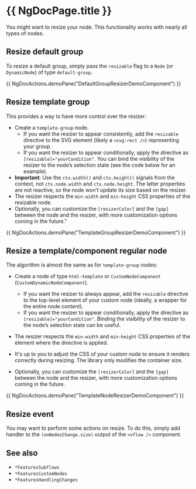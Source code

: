 # {{ NgDocPage.title }}

You might want to resize your node. This functionality works with nearly all types of nodes.

## Resize default group

To resize a default group, simply pass the `resizable` flag to a `Node` (or `DynamicNode`) of type `default-group`.

{{ NgDocActions.demoPane("DefaultGroupResizerDemoComponent") }}

## Resize template group

This provides a way to have more control over the resizer:

- Create a `template-group` node.
  - If you want the resizer to appear consistently, add the `resizable` directive to the SVG element (likely a `<svg:rect />`) representing your group.
  - If you want the resizer to appear conditionally, apply the directive as `[resizable]="yourCondition"`. You can bind the visibility of the resizer to the node’s selection state (see the code below for an example).
- **Important**: Use the `ctx.width()` and `ctx.height()` signals from the context, not `ctx.node.width` and `ctx.node.height`. The latter properties are not reactive, so the node won’t update its size based on the resizer.
- The resizer respects the `min-width` and `min-height` CSS properties of the resizable node.
- Optionally, you can customize the `[resizerColor]` and the `[gap]` between the node and the resizer, with more customization options coming in the future."

{{ NgDocActions.demoPane("TemplateGroupResizerDemoComponent") }}

## Resize a template/component regular node

The algorithm is almost the same as for `template-group` nodes:

- Create a node of type `html-template` or `CustomNodeComponent` (`CustomDynamicNodeComponent`).

  - If you want the resizer to always appear, add the `resizable` directive to the top-level element of your custom node (ideally, a wrapper for the entire node content).
  - If you want the resizer to appear conditionally, apply the directive as `[resizable]="yourCondition"`. Binding the visibility of the resizer to the node’s selection state can be useful.

- The resizer respects the `min-width` and `min-height` CSS properties of the element where the directive is applied.

- It's up to you to adjust the CSS of your custom node to ensure it renders correctly during resizing. The library only modifies the container size.

- Optionally, you can customize the `[resizerColor]` and the `[gap]` between the node and the resizer, with more customization options coming in the future.

{{ NgDocActions.demoPane("TemplateNodeResizerDemoComponent") }}

## Resize event

You may want to perform some actions on resize. To do this, simply add handler to the `(onNodesChange.size)` output of the `<vflow />` component.

## See also

- `*FeaturesSubflows`
- `*FeaturesCustomNodes`
- `*FeaturesHandlingChanges`
